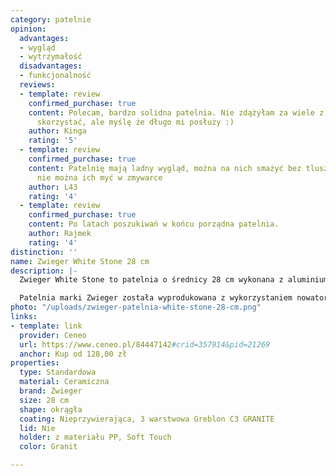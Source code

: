 ```yaml
---
category: patelnie
opinion:
  advantages:
  - wygląd
  - wytrzymałość
  disadvantages:
  - funkcjonalność
  reviews:
  - template: review
    confirmed_purchase: true
    content: Polecam, bardzo solidna patelnia. Nie zdążyłam za wiele z niej jeszcze
      skorzystać, ale myślę że długo mi posłuży :)
    author: Kinga
    rating: '5'
  - template: review
    confirmed_purchase: true
    content: Patelnię mają ladny wygląd, można na nich smażyć bez tluszczu. Niestety
      nie można ich myć w zmywarce
    author: L43
    rating: '4'
  - template: review
    confirmed_purchase: true
    content: Po latach poszukiwań w końcu porządna patelnia.
    author: Rajmek
    rating: '4'
distinction: ''
name: Zwieger White Stone 28 cm
description: |-
  Zwieger White Stone to patelnia o średnicy 28 cm wykonana z aluminium. Wewnętrzną stronę naczynia pokryto specjalną granitową powłoką trzywarstwową Greblon C3 Granite, wykorzystywaną do produkcji naczyń najwyższej jakości. Ze względu na surowiec, z którego została wykonana patelnia, jest ona świetnym przewodnikiem i akumulatorem ciepła.

  Patelnia marki Zwieger została wyprodukowana z wykorzystaniem nowatorskiej technologii, która pozwala zredukować ilość powłok nieprzywierających do trzech warstw. Umożliwia ona również smażenie potraw bez użycia tłuszczu. Zewnętrzna strona patelni została natomiast pokryta żaroodpornym lakierem silikonowym, który dba o zachowanie estetycznego wyglądu naczynia przez długi czas użytkowania. Uchwyt patelni pokryty powłoką Soft Touch odpowiada za izolację ciepła podczas smażenia, a także zapewnia jej komfortowe trzymanie w dłoni. Naczynie jest przeznaczone do użytku na wszystkich rodzajach kuchenek, włącznie z płytą indukcyjną.
photo: "/uploads/zwieger-patelnia-white-stone-28-cm.png"
links:
- template: link
  provider: Ceneo
  url: https://www.ceneo.pl/84447142#crid=357914&pid=21269
  anchor: Kup od 128,00 zł
properties:
  type: Standardowa
  material: Ceramiczna
  brand: Zwieger
  size: 28 cm
  shape: okrągła
  coating: Nieprzywierająca, 3 warstwowa Greblon C3 GRANITE
  lid: Nie
  holder: z materiału PP, Soft Touch
  color: Granit

---
```

